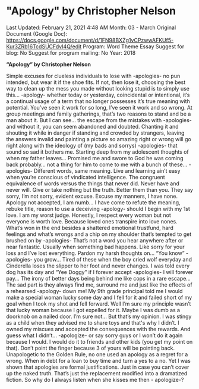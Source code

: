 # "Apology" by Christopher Nelson

Last Updated: February 21, 2021 4:48 AM
Month: 03 - March
Original Document (Google Doc): https://docs.google.com/document/d/1FN98BXZg1vCPzwwAFKUf5-Kur3ZRb16TcdSUCFdvI4Q/edit
Program: Word Theme Essay
Suggest for blog: No
Suggest for program mailing: No
Year: 2018

**“Apology” by Christopher Nelson**

Simple excuses for clueless individuals to lose with -apologies- no pun intended, but wear it if the shoe fits. If not, then lose it, choosing the best way to clean up the mess you made without looking stupid is to simply use this… -apology- whether today or yesterday, coincidental or intentional, it’s a continual usage of a term that no longer possesses it’s true meaning with potential. You’ve seen it work for so long, I’ve seen it work and so wrong. At group meetings and family gatherings, that’s two reasons to stand and be a man about it. But I can see… the escape from the mistakes with -apologies- and without it, you can seem abandoned and doubted. Chanting it and shouting it while in danger if standing and crowded by strangers, leaving the answers invalid and painting a picture so amazing right or wrong will go right along with the ideology of (my bads and sorrys) -apologies- that sound so sad it bothers me. Starting deep from my adolescent thoughts of when my father leaves… Promised me and swore to God he was coming back probably… not a thing for him to come to me with a bunch of these… -apologies- Different words, same meaning. Live and learning ain’t easy when you’re conscious of vindicated intelligence. The congruent equivalence of words versus the things that never did. Never have and never will. Give or take nothing but the truth. Better them than you. They say sorry, I’m not sorry, evident excuse. Excuse my manners, I have none. Apology not accepted, I am numb… I have come to refute the meaning, rebuke title, reason to use a deceiving -apology- should I begin with my 1st love. I am my worst judge. Honestly, I respect every woman but not everyone is worth love. Because loved ones transpire into love nones. What’s won in the end besides a shattered emotional trustfund, hard feelings and what’s wrongs and a chip on my shoulder that’s tempted to get brushed on by -apologies- That’s not a word you hear anywhere after or near fantastic. Usually when something bad happens. Like sorry for your loss and I’ve lost everything. Pardon my harsh thoughts on… “You know” -apologies- you grow… Tired of these when the boy cried wolf everyday and Cinderella loses the slipper to her foot and never changes. I was told every dog has its day and “Yee Doggy” if I forever accept -apologies- I will forever pay… The irony of better days being behind me like cops in a rare escape… The sad part is they always find me, surround me and just like the effects of a rehearsed -apology- down me! My 9th grade principal told me I would make a special woman lucky some day and I fell for it and failed short of my goal when I took my shot and fell forward. Well I’m sure my principle wasn’t that lucky woman because I got expelled for it. Maybe I was dumb as a doorknob on a nailed door. I’m sure not… But that’s my opinion. I was stingy as a child when they advised me to share toys and that's why I didn’t. I owned my miscues and accepted the consequences with the rewards. And guess what I didn’t… -apologize- or say sorry guys or I won’t do it again because I would. I would do it to friends and other kids (you get my point on that). Don’t point the finger because 3 of yours will be pointing back. Unapologetic to the Golden Rule, no one used an apology as a regret for a wrong. When in debt for a loan to buy time and turn a yes to a no. Yet I was shown that apologies are formal justifications. Just in case you can’t cover up the naked truth. That’s just the replacement modified into a dramatized fiction. So why do I always listen when she kisses me then - apologize-?
